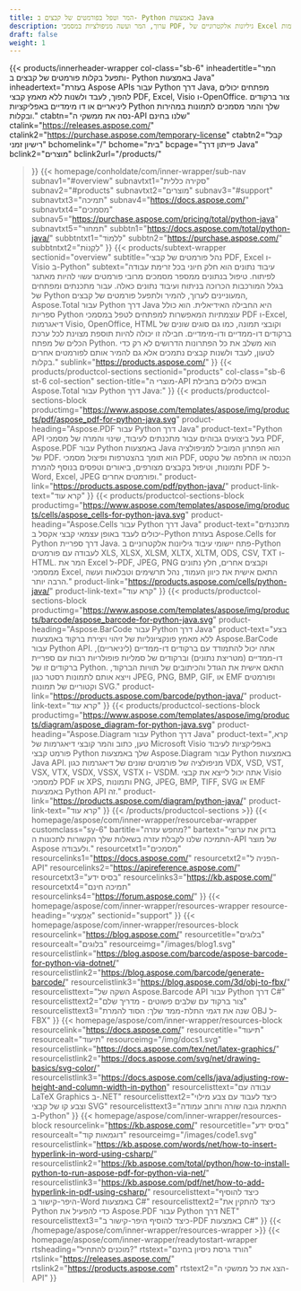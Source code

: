 ```yaml
---
title: המר וטפל בפורמטים של קבצים ב- Python באמצעות Java
description: ערוך, המר ועשה מניפולציות במסמכי PDF, גיליונות אלקטרוניים של Excel ודיאגרמות Visio, או צור ברקודים דו-ממדיים ב-Python באמצעות Java עם ממשקי API של Aspose.
draft: false
weight: 1
---
```

{{< products/innerheader-wrapper col-class="sb-6"
  inheadertitle="המר ותפעל בקלות פורמטים של קבצים ב- Python באמצעות Java"
  inheadertext="בעזרת Aspose APIs עבור Python דרך Java, מפתחים יכולים להפוך, לעבד ולשנות ללא מאמץ קבצי PDF, Excel, Visio ו-OpenOffice. צור ברקודים ליניאריים או דו מימדיים באפליקציות Python שלך והמר מסמכים לתמונות במהירות ובקלות."
  ctabtn="נסה את ממשקי ה-API שלנו בחינם"
  ctalink="https://releases.aspose.com/"
  ctalink2="https://purchase.aspose.com/temporary-license"
  ctabtn2="קבל רישיון זמני"
  bchomelink="/"
  bchome="בית"
  bcpage="פייתון דרך Java"
  bclink2="מוצרים"
  bclink2url="/products/"
  >}}
  {{< homepage/conholdate/com/inner-wrapper/sub-nav 
subnav1="#overview"
subnavtxt1="סקירה כללית" 
subnav2="#products"
subnavtxt2="מוצרים" 
subnav3="#support"
subnavtxt3="תמיכה" 
subnav4="https://docs.aspose.com/"
subnavtxt4="מסמכים" 
subnav5="https://purchase.aspose.com/pricing/total/python-java"
subnavtxt5="תמחור" 
subbtn1="https://docs.aspose.com/total/python-java/"
subbtntxt1="לִלמוֹד"
subbtn2="https://purchase.aspose.com/"
subbtntxt2="לִקְנוֹת"
>}}
   {{< products/subtext-wrapper sectionid="overview" 
   subtitle="נהל פורמטים של קבצי PDF, Excel ו- Visio ב-Python"
   subtext="עיבוד נתונים הוא חלק חיוני בכל זרימת עבודה לפיתוח. טיפול בנתונים ממספר מסמכים מרובי פורמטים עשוי להיות מאתגר בגלל המורכבות הכרוכה בניתוח ועיבוד נתונים כאלה. עבור מתכנתים ומפתחים של Python המעוניינים לערוך, להמיר ולתפעל פורמטים של קבצים, Aspose.Total עבור Python דרך Java היא החבילה האידיאלית. הוא כולל ספריות Python עוצמתיות המאפשרות למפתחים לטפל במסמכי PDF ו-Excel, דיאגרמות Visio, OpenOffice, HTML וקובצי תמונה, כמו גם סוגים שונים של ברקודים דו-ממדיים ודו-מימדיים. חבילה זו יכולה להיות תוספת מצוינת לכל ערכת הכלים של מפתח Python. הוא משלב את כל הפתרונות הדרושים לא רק כדי לטעון, לעבד ולשנות קבצים נתמכים אלא גם להמיר אותם לפורמטים אחרים בקלות."
   sublink="https://products.aspose.com/"
   >}} 
{{< products/productcol-sections
sectionid="products" 
col-class="sb-6 st-6 col-section"
section-title="מוצרי ה-API הבאים כלולים בחבילת Aspose.Total עבור Python דרך Java:"
>}}
{{< products/productcol-sections-block
productimg="https://www.aspose.com/templates/aspose/img/products/pdf/aspose_pdf-for-python-java.svg"
product-heading="Aspose.PDF עבור Python דרך Java"
product-text="Python API בעל ביצועים גבוהים עבור מתכנתים לעיבוד, שינוי והמרה של מסמכי PDF, Aspose.PDF עבור Python באמצעות Java הוא הפתרון המוביל למניפולציה של PDF. הוא תומך בהצטרפות ופיצול מסמכי PDF, הכנסה או החלפה של טקסט ותמונות, וטיפול בקבצים מצורפים, ביאורים וטפסים בנוסף להמרת PDF ל-Word, Excel, JPEG ופורמטים אחרים."
product-link="https://products.aspose.com/pdf/python-java/"
product-link-text="קרא עוד"
>}}
{{< products/productcol-sections-block
productimg="https://www.aspose.com/templates/aspose/img/products/cells/aspose_cells-for-python-java.svg"
product-heading="Aspose.Cells עבור Python דרך Java"
product-text="מתכנתים יכולים לעבד באופן עצמאי קבצי אקסל ב-Python בעזרת Aspose.Cells for Python דרך ספריית Java. פתח יישומי עיבוד גיליונות אלקטרוניים ב-Python לעבודה עם פורמטים XLS, XLSX, XLSM, XLTX, XLTM, ODS, CSV, TXT ו-HTML. המר את Excel ל-PDF, JPEG, PNG וקבצים אחרים, חלץ נתונים ממסמכי Excel, התאם אישית את כיוון העמוד, נהל תרשימים וטבלאות ועשה הרבה יותר."
product-link="https://products.aspose.com/cells/python-java/"
product-link-text="קרא עוד"
>}}
{{< products/productcol-sections-block
productimg="https://www.aspose.com/templates/aspose/img/products/barcode/aspose_barcode-for-python-java.svg"
product-heading="Aspose.BarCode עבור Python דרך Java"
product-text="בצע ללא מאמץ פונקציונליות של זיהוי ויצירת ברקוד באמצעות Aspose.BarCode עבור Python API. אתה יכול להתמודד עם ברקודים דו-ממדיים (ליניאריים), דו-ממדיים (מטריצת נתונים) וברקודים של סמליות פופולריות רבות עם ספריית ברקודים זו של Python. התאם אישית את הגודל והכיתובים של תוויות הברקוד, וייצא אותם לתמונות רסטר כגון JPEG, PNG, BMP, GIF, או EMF ופורמטים וקטוריים של תמונות SVG."
product-link="https://products.aspose.com/barcode/python-java/"
product-link-text="קרא עוד"
>}}
{{< products/productcol-sections-block
productimg="https://www.aspose.com/templates/aspose/img/products/diagram/aspose_diagram-for-python-java.svg"
product-heading="Aspose.Diagram עבור Python דרך Java"
product-text="קרא, טען, כתוב והמר קובצי דיאגרמות של Microsoft Visio באפליקציות לעיבוד פורמט קבצי Python שלך באמצעות Aspose.Diagram עבור Python באמצעות Java API. מניפולציה של פורמטים שונים של דיאגרמות כגון VDX, VSD, VST, VSX, VTX, VSDX, VSSX, VSTX ו- VSDM. אתה יכול לייצא את קבצי Visio למסמכי PDF או XPS, ותמונות PNG, JPEG, BMP, TIFF, SVG או EMF באמצעות Python API זה."
product-link="https://products.aspose.com/diagram/python-java/"
product-link-text="קרא עוד"
>}}
{{< /products/productcol-sections >}}
{{< homepage/aspose/com/inner-wrapper/resourcebar-wrapper
customclass="sy-6"
bartitle="מחפש עזרה?"
bartext="בדוק את ערוצי התמיכה שלנו לקבלת עזרה בשאלות שלך הקשורות לתכונות ה-API של מוצר Aspose ולעבודה."
resourcetxt1="מסמכים"
resourcelinks1="https://docs.aspose.com/"
resourcetxt2="הפניה ל-API"
resourcelinks2="https://apireference.aspose.com/"
resourcetxt3="בסיס ידע"
resourcelinks3="https://kb.aspose.com/"
resourcetxt4="תמיכה חינם"
resourcelinks4="https://forum.aspose.com/"
>}}
{{< homepage/aspose/com/inner-wrapper/resources-wrapper
resource-heading="אֶמְצָעִי"
sectionid="support"
>}}
{{< homepage/aspose/com/inner-wrapper/resources-block
resourcelink="https://blog.aspose.com/"
resourcetitle="בלוגים"
resourcealt="בלוגים"
resourceimg="/images/blog1.svg"
resourcelistlink="https://blog.aspose.com/barcode/aspose-barcode-for-python-via-dotnet/"
resourcelistlink2="https://blog.aspose.com/barcode/generate-barcode/"
resourcelistlink3="https://blog.aspose.com/3d/obj-to-fbx/"
resourcelisttext="השקה של Aspose.Barcode API עבור Python דרך C#"
resourcelisttext2="צור ברקוד עם שלבים פשוטים - מדריך שלם"
resourcelisttext3="שנה את דגמי התלת-ממד שלך: הסוד להמרת OBJ ל-FBX"
>}}
{{< homepage/aspose/com/inner-wrapper/resources-block
resourcelink="https://docs.aspose.com/"
resourcetitle="תיעוד"
resourcealt="תיעוד"
resourceimg="/img/docs1.svg"
resourcelistlink="https://docs.aspose.com/tex/net/latex-graphics/"
resourcelistlink2="https://docs.aspose.com/svg/net/drawing-basics/svg-color/"
resourcelistlink3="https://docs.aspose.com/cells/java/adjusting-row-height-and-column-width-in-python"
resourcelisttext="עבודה עם LaTeX Graphics ב-.NET"
resourcelisttext2="כיצד לעבוד עם צבע מילוי וצבע קו של קבצי SVG"
resourcelisttext3="התאמת גובה שורה ורוחב עמודה ב-Python"
>}}
{{< homepage/aspose/com/inner-wrapper/resources-block
resourcelink="https://kb.aspose.com/"
resourcetitle="בסיס ידע"
resourcealt="דוגמאות קוד"
resourceimg="/images/code1.svg"
resourcelistlink="https://kb.aspose.com/words/net/how-to-insert-hyperlink-in-word-using-csharp/"
resourcelistlink2="https://kb.aspose.com/total/python/how-to-install-python-to-run-aspose-pdf-for-python-via-net/"
resourcelistlink3="https://kb.aspose.com/pdf/net/how-to-add-hyperlink-in-pdf-using-csharp/"
resourcelisttext="כיצד להוסיף היפר-קישור ב-Word באמצעות C#"
resourcelisttext2="כיצד להתקין את Python כדי להפעיל את Aspose.PDF עבור Python דרך NET"
resourcelisttext3="כיצד להוסיף היפר-קישור ב-PDF באמצעות C#"
>}}
{{< /homepage/aspose/com/inner-wrapper/resources-wrapper >}}
{{< homepage/aspose/com/inner-wrapper/readytostart-wrapper
rtsheading="מוכנים להתחיל?"
rtstext="הורד גרסת ניסיון בחינם"
rtslink="https://releases.aspose.com/"
rtslink2="https://products.aspose.com"
rtstext2="הצג את כל ממשקי ה-API"
>}}
